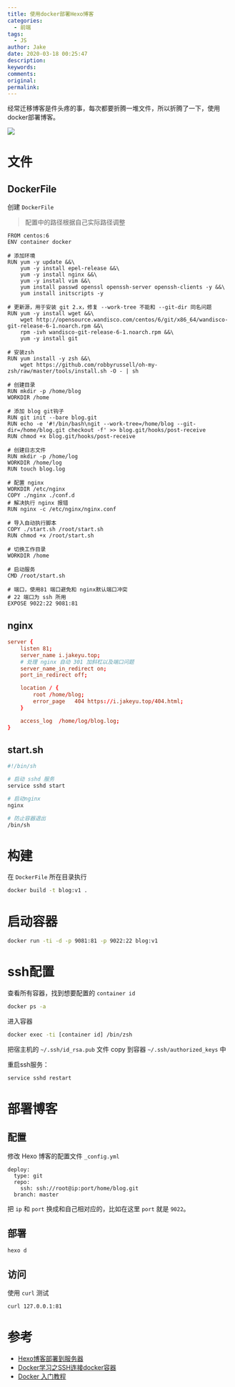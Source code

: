 ```yaml
---
title: 使用docker部署Hexo博客
categories:
  - 前端
tags:
  - JS
author: Jake
date: 2020-03-18 00:25:47
description:
keywords:
comments:
original:
permalink:
---
```


经常迁移博客是件头疼的事，每次都要折腾一堆文件，所以折腾了一下，使用docker部署博客。

![](//blogimg.jakeyu.top/使用docker部署Hexo博客/vertical-logo-monochromatic-1.png)

<!--more-->

# 文件

## DockerFile

创建 `DockerFile`

> 配置中的路径根据自己实际路径调整

```dokerfile
FROM centos:6
ENV container docker

# 添加环境
RUN yum -y update &&\
    yum -y install epel-release &&\
    yum -y install nginx &&\
    yum -y install vim &&\
    yum install passwd openssl openssh-server openssh-clients -y &&\
    yum install initscripts -y

# 更新源，用于安装 git 2.x，修复 --work-tree 不能和 --git-dir 同名问题
RUN yum -y install wget &&\
    wget http://opensource.wandisco.com/centos/6/git/x86_64/wandisco-git-release-6-1.noarch.rpm &&\
    rpm -ivh wandisco-git-release-6-1.noarch.rpm &&\
    yum -y install git

# 安装zsh
RUN yum install -y zsh &&\
    wget https://github.com/robbyrussell/oh-my-zsh/raw/master/tools/install.sh -O - | sh

# 创建目录
RUN mkdir -p /home/blog
WORKDIR /home

# 添加 blog git钩子
RUN git init --bare blog.git
RUN echo -e '#!/bin/bash\ngit --work-tree=/home/blog --git-dir=/home/blog.git checkout -f' >> blog.git/hooks/post-receive
RUN chmod +x blog.git/hooks/post-receive

# 创建日志文件
RUN mkdir -p /home/log
WORKDIR /home/log
RUN touch blog.log

# 配置 nginx
WORKDIR /etc/nginx
COPY ./nginx ./conf.d
# 解决执行 nginx 报错
RUN nginx -c /etc/nginx/nginx.conf

# 导入自动执行脚本
COPY ./start.sh /root/start.sh
RUN chmod +x /root/start.sh

# 切换工作目录
WORKDIR /home

# 启动服务
CMD /root/start.sh

# 端口，使用81 端口避免和 nginx默认端口冲突
# 22 端口为 ssh 所用
EXPOSE 9022:22 9081:81
```

## nginx

```conf
server {
    listen 81;
    server_name i.jakeyu.top;
    # 处理 nginx 自动 301 加斜杠以及端口问题
    server_name_in_redirect on;
    port_in_redirect off;

    location / {
        root /home/blog;
        error_page   404 https://i.jakeyu.top/404.html;
    }

    access_log  /home/log/blog.log;
}
```

## start.sh

```sh
#!/bin/sh

# 启动 sshd 服务
service sshd start

# 启动nginx
nginx

# 防止容器退出
/bin/sh
```

# 构建

在 `DockerFile` 所在目录执行

```sh
docker build -t blog:v1 .
```

# 启动容器

```sh
docker run -ti -d -p 9081:81 -p 9022:22 blog:v1
```

# ssh配置

查看所有容器，找到想要配置的 `container id`

```sh
docker ps -a
```

进入容器

```sh
docker exec -ti [container id] /bin/zsh
```

把宿主机的 `~/.ssh/id_rsa.pub` 文件 copy 到容器 `~/.ssh/authorized_keys` 中

重启ssh服务：

```zsh
service sshd restart
```

# 部署博客
## 配置

修改 Hexo 博客的配置文件 `_config.yml`

```
deploy:
  type: git
  repo:
    ssh: ssh://root@ip:port/home/blog.git
  branch: master
```

把 `ip` 和 `port` 换成和自己相对应的，比如在这里 `port` 就是 `9022`。

## 部署

```sh
hexo d
```

## 访问

使用 `curl` 测试

```sh
curl 127.0.0.1:81
```

# 参考

* [Hexo博客部署到服务器](https://i.jakeyu.top/2016/12/06/Hexo%E5%8D%9A%E5%AE%A2%E6%90%AD%E5%BB%BA%E5%88%B0%E6%9C%8D%E5%8A%A1%E5%99%A8%E5%B9%B6%E8%87%AA%E5%8A%A8%E9%83%A8%E7%BD%B2/)
* [Docker学习之SSH连接docker容器](https://blog.52itstyle.vip/archives/2402/)
* [Docker 入门教程](https://www.ruanyifeng.com/blog/2018/02/docker-tutorial.html)